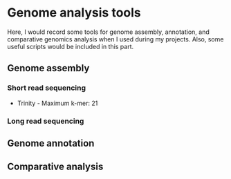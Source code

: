 # Genome analysis tools

Here, I would record some tools for genome assembly, annotation, and comparative genomics analysis when I used during my projects. Also, some useful scripts would be included in this part.

## Genome assembly
### Short read sequencing
- Trinity - Maximum k-mer: 21

### Long read sequencing

## Genome annotation


## Comparative analysis
